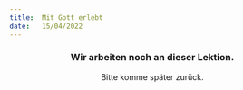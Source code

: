 ```yaml
---
title:  Mit Gott erlebt
date:   15/04/2022
---
```


### <center>Wir arbeiten noch an dieser Lektion.</center>
<center>Bitte komme später zurück.</center>